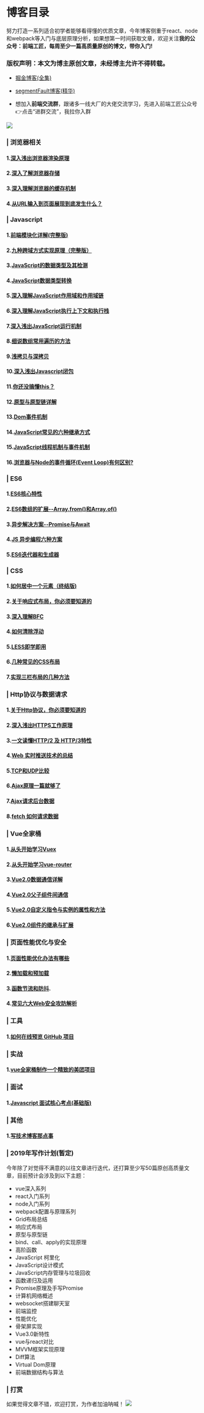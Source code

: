# 博客目录
努力打造一系列适合初学者能够看得懂的优质文章，今年博客侧重于react、node和webpack等入门与底层原理分析，如果想第一时间获取文章，欢迎关注**我的公众号：前端工匠，每周至少一篇高质量原创的博文，带你入门!**  

### 版权声明：本文为博主原创文章，未经博主允许不得转载。

- [掘金博客(全集)](https://juejin.im/user/5a9a9cdcf265da238b7d771c)

- [segmentFault博客(精华)](https://segmentfault.com/u/langlixingzhou/articles)

- 想加入**前端交流群**，跟诸多一线大厂的大佬交流学习，先进入前端工匠公众号👉点击“进群交流”，我拉你入群

![](https://upload-images.jianshu.io/upload_images/3174701-38dead2bab33ebfa.png?imageMogr2/auto-orient/strip%7CimageView2/2/w/1240)

### |  浏览器相关
#### 1.[深入浅出浏览器渲染原理](https://github.com/ljianshu/Blog/issues/51)
#### 2.[深入了解浏览器存储](https://github.com/ljianshu/Blog/issues/25)
#### 3.[深入理解浏览器的缓存机制](https://github.com/ljianshu/Blog/issues/23)
#### 4.[从URL输入到页面展现到底发生什么？](https://github.com/ljianshu/Blog/issues/24)
### |  Javascript
#### 1.[前端模块化详解(完整版)](https://github.com/ljianshu/Blog/issues/48)
#### 2.[九种跨域方式实现原理（完整版）](https://github.com/ljianshu/Blog/issues/55)
#### 3.[JavaScript的数据类型及其检测](https://github.com/ljianshu/Blog/issues/4)
#### 4.[JavaScript数据类型转换](https://github.com/ljianshu/Blog/issues/1)
#### 5.[深入理解JavaScript作用域和作用域链](https://github.com/ljianshu/Blog/issues/59)
#### 6.[深入理解JavaScript执行上下文和执行栈](https://github.com/ljianshu/Blog/issues/60)
#### 7.[深入浅出JavaScript运行机制](https://github.com/ljianshu/Blog/issues/2)
#### 8.[细说数组常用遍历的方法](https://github.com/ljianshu/Blog/issues/31)
#### 9.[浅拷贝与深拷贝](https://github.com/ljianshu/Blog/issues/5)
#### 10.[深入浅出Javascript闭包](https://github.com/ljianshu/Blog/issues/6)
#### 11.[你还没搞懂this？](https://github.com/ljianshu/Blog/issues/7)
#### 12.[原型与原型链详解](https://github.com/ljianshu/Blog/issues/18)
#### 13.[Dom事件机制](https://github.com/ljianshu/Blog/issues/44)
#### 14.[JavaScript常见的六种继承方式](https://github.com/ljianshu/Blog/issues/20)
#### 15.[JavaScript线程机制与事件机制](https://github.com/ljianshu/Blog/issues/28)
#### 16.[浏览器与Node的事件循环(Event Loop)有何区别?](https://github.com/ljianshu/Blog/issues/54)
### |  ES6
#### 1.[ES6核心特性](https://github.com/ljianshu/Blog/issues/10)
#### 2.[ES6数组的扩展--Array.from()和Array.of()](https://github.com/ljianshu/Blog/issues/12)
#### 3.[异步解决方案--Promise与Await](https://github.com/ljianshu/Blog/issues/13)
#### 4.[JS 异步编程六种方案](https://github.com/ljianshu/Blog/issues/53)
#### 5.[ES6迭代器和生成器](https://github.com/ljianshu/Blog/issues/42)
### |  CSS
#### 1.[如何居中一个元素（终结版)](https://github.com/ljianshu/Blog/issues/29)
#### 2.[关于响应式布局，你必须要知道的](https://github.com/ljianshu/Blog/issues/38)
#### 3.[深入理解BFC](https://github.com/ljianshu/Blog/issues/15)
#### 4.[如何清除浮动](https://github.com/ljianshu/Blog/issues/16)
#### 5.[LESS即学即用](https://github.com/ljianshu/Blog/issues/19)
#### 6.[几种常见的CSS布局](https://github.com/ljianshu/Blog/issues/40)
#### 7.[实现三栏布局的几种方法](https://github.com/ljianshu/Blog/issues/14)
### |  Http协议与数据请求
#### 1.[关于Http协议，你必须要知道的](https://github.com/ljianshu/Blog/issues/22)
#### 2.[深入浅出HTTPS工作原理](https://github.com/ljianshu/Blog/issues/50)
#### 3.[一文读懂HTTP/2 及 HTTP/3特性](https://github.com/ljianshu/Blog/issues/57)
#### 4.[Web 实时推送技术的总结](https://github.com/ljianshu/Blog/issues/58)
#### 5.[TCP和UDP比较](https://github.com/ljianshu/Blog/issues/61)
#### 6.[Ajax原理一篇就够了](https://github.com/ljianshu/Blog/issues/45)
#### 7.[Ajax请求后台数据](https://github.com/ljianshu/Blog/issues/46)
#### 8.[fetch 如何请求数据](https://github.com/ljianshu/Blog/issues/47)
### |  Vue全家桶
#### 1.[从头开始学习Vuex](https://github.com/ljianshu/Blog/issues/36)
#### 2.[从头开始学习vue-router](https://github.com/ljianshu/Blog/issues/39)
#### 3.[Vue2.0数据通信详解](https://github.com/ljianshu/Blog/issues/34)
#### 4.[Vue2.0父子组件间通信](https://github.com/ljianshu/Blog/issues/32)
#### 5.[Vue2.0自定义指令与实例的属性和方法](https://github.com/ljianshu/Blog/issues/33)
#### 6.[Vue2.0组件的继承与扩展](https://github.com/ljianshu/Blog/issues/35)
### |  页面性能优化与安全
#### 1.[页面性能优化办法有哪些](https://github.com/ljianshu/Blog/issues/9)
#### 2.[懒加载和预加载](https://github.com/ljianshu/Blog/issues/8)
#### 3.[函数节流和防抖](https://github.com/ljianshu/Blog/issues/43).
#### 4.[常见六大Web安全攻防解析](https://github.com/ljianshu/Blog/issues/56)
### |  工具
#### 1.[如何在线预览 GitHub 项目](https://github.com/ljianshu/Blog/issues/52)
### |  实战
#### 1.[vue全家桶制作一个精致的美团项目](https://github.com/ljianshu/Blog/issues/37)
### |  面试
#### 1.[Javascript 面试核心考点(基础版)](https://github.com/ljianshu/Blog/issues/63)
### |  其他
#### 1.[写技术博客那点事](https://github.com/ljianshu/Blog/issues/62)
### |  2019年写作计划(暂定)
今年除了对觉得不满意的以往文章进行迭代，还打算至少写50篇原创高质量文章，目前预计会涉及到以下主题：
- vue深入系列
- react入门系列
- node入门系列
- webpack配置与原理系列
- Grid布局总结
- 响应式布局
- 原型与原型链
- bind、call、apply的实现原理
- 高阶函数
- JavaScript 柯里化
- JavaScript设计模式
- JavaScript内存管理与垃圾回收
- 函数递归及运用
- Promise原理及手写Promise
- 计算机网络概述
- websocket搭建聊天室
- 前端监控
- 性能优化
- 骨架屏实现
- Vue3.0新特性
- vue与react对比
- MVVM框架实现原理
- Diff算法
- Virtual Dom原理
- 前端数据结构与算法

### |  打赏
如果觉得文章不错，欢迎打赏，为作者加油呐喊！
![](https://user-gold-cdn.xitu.io/2019/4/4/169e852602a7135c?w=354&h=220&f=png&s=47749)
